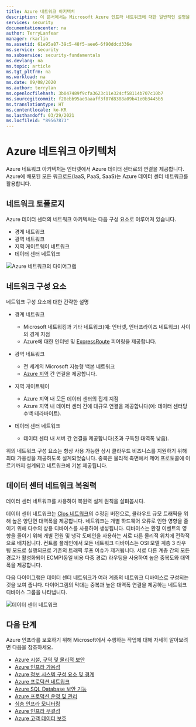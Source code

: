 ```yaml
---
title: Azure 네트워크 아키텍처
description: 이 문서에서는 Microsoft Azure 인프라 네트워크에 대한 일반적인 설명을 제공합니다.
services: security
documentationcenter: na
author: TerryLanfear
manager: rkarlin
ms.assetid: 61e95a87-39c5-48f5-aee6-6f90ddcd336e
ms.service: security
ms.subservice: security-fundamentals
ms.devlang: na
ms.topic: article
ms.tgt_pltfrm: na
ms.workload: na
ms.date: 09/08/2020
ms.author: terrylan
ms.openlocfilehash: 3b047489f9cfa3623c11e324cf58114b707c10b7
ms.sourcegitcommit: f28ebb95ae9aaaff3f87d8388a09b41e0b3445b5
ms.translationtype: HT
ms.contentlocale: ko-KR
ms.lasthandoff: 03/29/2021
ms.locfileid: "89567873"
---
```

# <a name="azure-network-architecture"></a>Azure 네트워크 아키텍처
Azure 네트워크 아키텍처는 인터넷에서 Azure 데이터 센터로의 연결을 제공합니다. Azure에 배포된 모든 워크로드(IaaS, PaaS, SaaS)는 Azure 데이터 센터 네트워크를 활용합니다.

## <a name="network-topology"></a>네트워크 토폴로지
Azure 데이터 센터의 네트워크 아키텍처는 다음 구성 요소로 이루어져 있습니다.

- 경계 네트워크
- 광역 네트워크
- 지역 게이트웨이 네트워크
- 데이터 센터 네트워크

![Azure 네트워크의 다이어그램](./media/infrastructure-network/network-arch.png)

## <a name="network-components"></a>네트워크 구성 요소
네트워크 구성 요소에 대한 간략한 설명

- 경계 네트워크

   - Microsoft 네트워킹과 기타 네트워크(예: 인터넷, 엔터프라이즈 네트워크) 사이의 경계 지점
   - Azure에 대한 인터넷 및 [ExpressRoute](../../expressroute/expressroute-introduction.md) 피어링을 제공합니다.

- 광역 네트워크

   - 전 세계의 Microsoft 지능형 백본 네트워크
   - [Azure 지역](https://azure.microsoft.com/global-infrastructure/geographies/) 간 연결을 제공합니다.

- 지역 게이트웨이

   - Azure 지역 내 모든 데이터 센터의 집계 지점
   - Azure 지역 내 데이터 센터 간에 대규모 연결을 제공합니다(예: 데이터 센터당 수백 테라바이트).

- 데이터 센터 네트워크

   - 데이터 센터 내 서버 간 연결을 제공합니다(초과 구독된 대역폭 낮음).

위의 네트워크 구성 요소는 항상 사용 가능한 상시 클라우드 비즈니스를 지원하기 위해 최대 가용성을 제공하도록 설계되었습니다. 중복은 물리적 측면에서 제어 프로토콜에 이르기까지 설계되고 네트워크에 기본 제공됩니다.

## <a name="datacenter-network-resiliency"></a>데이터 센터 네트워크 복원력
데이터 센터 네트워크를 사용하여 복원력 설계 원칙을 살펴봅시다.

데이터 센터 네트워크는 [Clos 네트워크](https://en.wikipedia.org/wiki/Clos_network)의 수정된 버전으로, 클라우드 규모 트래픽을 위해 높은 양단면 대역폭을 제공합니다. 네트워크는 개별 하드웨어 오류로 인한 영향을 줄이기 위해 다수의 상용 디바이스를 사용하여 생성됩니다. 디바이스는 환경 이벤트의 영향을 줄이기 위해 개별 전원 및 냉각 도메인을 사용하는 서로 다른 물리적 위치에 전략적으로 배치됩니다.  컨트롤 플레인에서 모든 네트워크 디바이스는 OSI 모델 계층 3 라우팅 모드로 실행되므로 기존의 트래픽 루프 이슈가 제거됩니다. 서로 다른 계층 간의 모든 경로가 활성화되어 ECMP(동일 비용 다중 경로) 라우팅을 사용하여 높은 중복도와 대역폭을 제공합니다.

다음 다이어그램은 데이터 센터 네트워크가 여러 계층의 네트워크 디바이스로 구성되는 것을 보여 줍니다. 다이어그램의 막대는 중복과 높은 대역폭 연결을 제공하는 네트워크 디바이스 그룹을 나타냅니다.

![데이터 센터 네트워크](./media/infrastructure-network/datacenter-network.png)

## <a name="next-steps"></a>다음 단계
Azure 인프라를 보호하기 위해 Microsoft에서 수행하는 작업에 대해 자세히 알아보려면 다음을 참조하세요.

- [Azure 시설, 구역 및 물리적 보안](physical-security.md)
- [Azure 인프라 가용성](infrastructure-availability.md)
- [Azure 정보 시스템 구성 요소 및 경계](infrastructure-components.md)
- [Azure 프로덕션 네트워크](production-network.md)
- [Azure SQL Database 보안 기능](infrastructure-sql.md)
- [Azure 프로덕션 운영 및 관리](infrastructure-operations.md)
- [심층 인프라 모니터링](infrastructure-monitoring.md)
- [Azure 인프라 무결성](infrastructure-integrity.md)
- [Azure 고객 데이터 보호](protection-customer-data.md)

